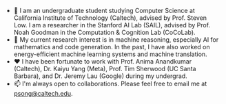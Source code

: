 - 👋 I am an undergraduate student studying Computer Science at California Institute of Technology (Caltech), advised by Prof. <a style="text-decoration: none" target="_blank" href="https://netlab.caltech.edu/">Steven Low</a>. I am a researcher in the <a style="text-decoration: none" target="_blank" href="https://ai.stanford.edu/">Stanford AI Lab (SAIL)</a>, advised by Prof. <a style="text-decoration: none" target="_blank" href="https://cocolab.stanford.edu/ndg.html">Noah Goodman</a> in the <a style="text-decoration: none" target="_blank" href="https://cocolab.stanford.edu/">Computation & Cognition Lab (CoCoLab)</a>.
- 🔎 My current research interest is in machine reasoning, especially AI for mathematics and code generation. In the past, I have also worked on energy-efficient machine learning systems and machine translation.
- ❤️ I have been fortunate to work with Prof. <a style="text-decoration: none" target="_blank" href="http://tensorlab.cms.caltech.edu/users/anima/">Anima Anandkumar</a> (Caltech), Dr. <a style="text-decoration: none" target="_blank" href="https://yangky11.github.io/">Kaiyu Yang</a> (Meta), Prof. <a style="text-decoration: none" target="_blank" href="https://www.arch.cs.ucsb.edu/prof-sherwood">Tim Sherwood</a> (UC Santa Barbara), and Dr. <a style="text-decoration: none" target="_blank" href="https://dl.acm.org/profile/81100206077">Jeremy Lau</a> (Google) during my undergrad.
- 📫 I'm always open to collaborations. Please feel free to email me at psong@caltech.edu.
<!---
Peiyang-Song/Peiyang-Song is a ✨ special ✨ repository because its `README.md` (this file) appears on your GitHub profile.
You can click the Preview link to take a look at your changes.
--->
